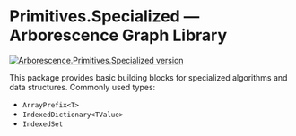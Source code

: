 # Primitives.Specialized — Arborescence Graph Library

[![Arborescence.Primitives.Specialized version](https://img.shields.io/nuget/v/Arborescence.Primitives.Specialized.svg?label=Primitives.Specialized&logo=nuget)](https://nuget.org/packages/Arborescence.Primitives.Specialized/)

This package provides basic building blocks for specialized algorithms and data structures.
Commonly used types:

- `ArrayPrefix<T>`
- `IndexedDictionary<TValue>`
- `IndexedSet`
